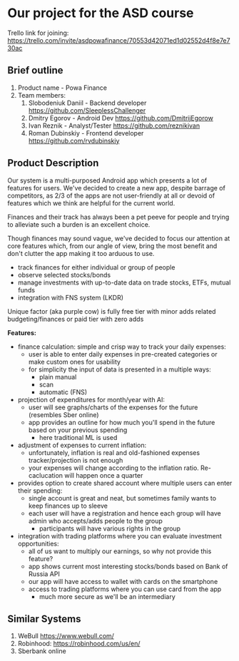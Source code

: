 # Our project for the ASD course

Trello link for joining: https://trello.com/invite/asdpowafinance/70553d42071ed1d02552d4f8e7e730ac

## Brief outline

1. Product name - Powa Finance
2. Team members:
   1. Slobodeniuk Daniil - Backend developer https://github.com/SleeplessChallenger
   2. Dmitry Egorov - Android Dev https://github.com/DmitrijEgorow 
   3. Ivan Reznik - Analyst/Tester https://github.com/reznikivan
   4. Roman Dubinskiy - Frontend developer https://github.com/rvdubinskiy

## Product Description

Our system is a multi-purposed Android app which presents a lot of features for users. We've decided
to create a new app, despite barrage of competitors, as 2/3 of the apps are not user-friendly at all
or devoid of features which we think are helpful for the current world.

Finances and their track has always been a pet peeve for people and trying to alleviate such a burden
is an excellent choice.

Though finances may sound vague, we've decided to focus our attention at core features which, from our angle
of view, bring the most benefit and don't clutter the app making it too arduous to use.

- track finances for either individual or group of people
- observe selected stocks/bonds
- manage investments with up-to-date data on trade stocks, ETFs, mutual funds
- integration with FNS system (LKDR)

Unique factor (aka purple cow) is fully free tier with minor adds related budgeting/finances 
    or paid tier with zero adds 

**Features:**

* finance calculation: simple and crisp way to track your daily expenses:
  * user is able to enter daily expenses in pre-created categories or make custom ones for usability
  * for simplicity the input of data is presented in a multiple ways:
    * plain manual
    * scan
    * automatic (FNS)
* projection of expenditures for month/year with AI: 
  * user will see graphs/charts of the expenses for the future (resembles Sber online)
  * app provides an outline for how much you'll spend in the future based on your previous spending
    * here traditional ML is used
* adjustment of expenses to current inflation:
  * unfortunately, inflation is real and old-fashioned expenses tracker/projection is not enough
  * your expenses will change according to the inflation ratio. Re-caclucation will happen once a quarter
* provides option to create shared account where multiple users can enter their spending:
  * single account is great and neat, but sometimes family wants to keep finances up to sleeve
  * each user will have a registration and hence each group will have admin who accepts/adds people to
    the group
    * participants will have various rights in the group
* integration with trading platforms where you can evaluate investment opportunities:
  * all of us want to multiply our earnings, so why not provide this feature?
  * app shows current most interesting stocks/bonds based on Bank of Russia API
  * our app will have access to wallet with cards on the smartphone
  * access to trading platforms where you can use card from the app
    * much more secure as we'll be an intermediary
    
## Similar Systems

1. WeBull https://www.webull.com/
2. Robinhood: https://robinhood.com/us/en/
3. Sberbank online